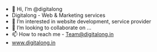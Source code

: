 - 👋 Hi, I’m @digitalong
- Digitalong - Web & Marketing services 
- 👀 I’m interested in website development, service provider
- 💞️ I’m looking to collaborate on ...
- 📫 How to reach me - Team@digitalong.in
- www.digitalong.in


<!---
digitalong/digitalong is a ✨ special ✨ repository because its `README.md` (this file) appears on your GitHub profile.
You can click the Preview link to take a look at your changes.
--->
